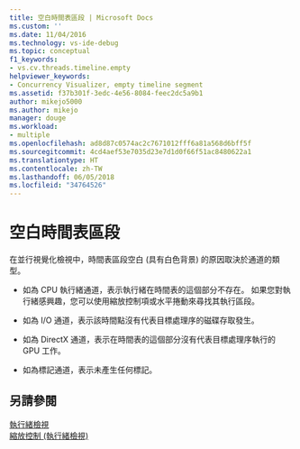```yaml
---
title: 空白時間表區段 | Microsoft Docs
ms.custom: ''
ms.date: 11/04/2016
ms.technology: vs-ide-debug
ms.topic: conceptual
f1_keywords:
- vs.cv.threads.timeline.empty
helpviewer_keywords:
- Concurrency Visualizer, empty timeline segment
ms.assetid: f37b301f-3edc-4e56-8084-feec2dc5a9b1
author: mikejo5000
ms.author: mikejo
manager: douge
ms.workload:
- multiple
ms.openlocfilehash: ad8d87c0574ac2c7671012fff6a81a568d6bff5f
ms.sourcegitcommit: 4cd4aef53e7035d23e7d1d0f66f51ac8480622a1
ms.translationtype: HT
ms.contentlocale: zh-TW
ms.lasthandoff: 06/05/2018
ms.locfileid: "34764526"
---
```

# <a name="empty-timeline-segment"></a>空白時間表區段
在並行視覺化檢視中，時間表區段空白 (具有白色背景) 的原因取決於通道的類型。  
  
-   如為 CPU 執行緒通道，表示執行緒在時間表的這個部分不存在。 如果您對執行緒感興趣，您可以使用縮放控制項或水平捲動來尋找其執行區段。  
  
-   如為 I/O 通道，表示該時間點沒有代表目標處理序的磁碟存取發生。  
  
-   如為 DirectX 通道，表示在時間表的這個部分沒有代表目標處理序執行的 GPU 工作。  
  
-   如為標記通道，表示未產生任何標記。  
  
## <a name="see-also"></a>另請參閱  
 [執行緒檢視](../profiling/threads-view-parallel-performance.md)   
 [縮放控制 (執行緒檢視)](../profiling/zoom-control-threads-view.md)